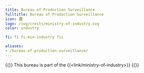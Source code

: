 ```yaml
---
title: Bureau of Production Surveillance
fulltitle: Bureau of Production Surveillance
icon: 🏛️
logo: /svg/crests/ministry-of-industry.svg
color: industry

fi: fi fi-min-industry fis

aliases:
- /bureau-of-production-surveillance/
---
```

{{<note series>}}
 This bureau is part of the {{<link/ministry-of-industry>}}
{{</note>}}